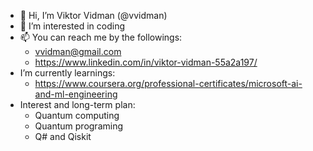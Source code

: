 - 👋 Hi, I’m Viktor Vidman (@vvidman)
- 👀 I’m interested in coding
- 📫 You can reach me by the followings:
  - vvidman@gmail.com
  - https://www.linkedin.com/in/viktor-vidman-55a2a197/
- I’m currently learnings:
  - https://www.coursera.org/professional-certificates/microsoft-ai-and-ml-engineering
- Interest and long-term plan:
  - Quantum computing
  - Quantum programing
  - Q# and Qiskit

